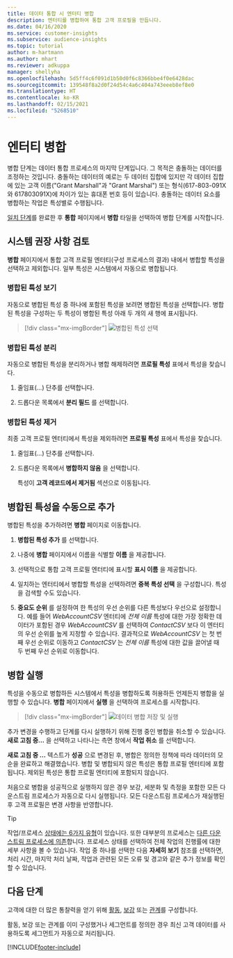 ```yaml
---
title: 데이터 통합 시 엔터티 병합
description: 엔터티를 병합하여 통합 고객 프로필을 만듭니다.
ms.date: 04/16/2020
ms.service: customer-insights
ms.subservice: audience-insights
ms.topic: tutorial
author: m-hartmann
ms.author: mhart
ms.reviewer: adkuppa
manager: shellyha
ms.openlocfilehash: 5d5ff4c6f091d1b50d0f6c8366bbe4f0e6428dac
ms.sourcegitcommit: 139548f8a2d0f24d54c4a6c404a743eeeb8ef8e0
ms.translationtype: HT
ms.contentlocale: ko-KR
ms.lasthandoff: 02/15/2021
ms.locfileid: "5268510"
---
```

# <a name="merge-entities"></a>엔터티 병합

병합 단계는 데이터 통합 프로세스의 마지막 단계입니다. 그 목적은 충돌하는 데이터를 조정하는 것입니다. 충돌하는 데이터의 예로는 두 데이터 집합에 있지만 각 데이터 집합에 있는 고객 이름("Grant Marshall"과 "Grant Marshal") 또는 형식(617-803-091X와 617803091X)에 차이가 있는 휴대폰 번호 등이 있습니다. 충돌하는 데이터 요소를 병합하는 작업은 특성별로 수행됩니다.

[일치 단계](match-entities.md)를 완료한 후 **통합** 페이지에서 **병합** 타일을 선택하여 병합 단계를 시작합니다.

## <a name="review-system-recommendations"></a>시스템 권장 사항 검토

**병합** 페이지에서 통합 고객 프로필 엔터티(구성 프로세스의 결과) 내에서 병합할 특성을 선택하고 제외합니다. 일부 특성은 시스템에서 자동으로 병합됩니다.

### <a name="view-merged-attributes"></a>병합된 특성 보기

자동으로 병합된 특성 중 하나에 포함된 특성을 보려면 병합된 특성을 선택합니다. 병합된 특성을 구성하는 두 특성이 병합된 특성 아래 두 개의 새 행에 표시됩니다.

> [!div class="mx-imgBorder"]
> ![병합된 특성 선택](media/configure-data-merge-profile-attributes.png "병합된 특성 선택")

### <a name="separate-merged-attributes"></a>병합된 특성 분리

자동으로 병합된 특성을 분리하거나 병합 해제하려면 **프로필 특성** 표에서 특성을 찾습니다.

1. 줄임표(...) 단추를 선택합니다.
  
2. 드롭다운 목록에서 **분리 필드** 를 선택합니다.

### <a name="remove-merged-attributes"></a>병합된 특성 제거

최종 고객 프로필 엔터티에서 특성을 제외하려면 **프로필 특성** 표에서 특성을 찾습니다.

1. 줄임표(...) 단추를 선택합니다.
  
2. 드롭다운 목록에서 **병합하지 않음** 을 선택합니다.

   특성이 **고객 레코드에서 제거됨** 섹션으로 이동됩니다.

## <a name="manually-add-a-merged-attribute"></a>병합된 특성을 수동으로 추가

병합된 특성을 추가하려면 **병합** 페이지로 이동합니다.

1. **병합된 특성 추가** 를 선택합니다.

2. 나중에 **병합** 페이지에서 이름을 식별할 **이름** 을 제공합니다.

3. 선택적으로 통합 고객 프로필 엔터티에 표시할 **표시 이름** 을 제공합니다.

4. 일치하는 엔터티에서 병합할 특성을 선택하려면 **중복 특성 선택** 을 구성합니다. 특성을 검색할 수도 있습니다.

5. **중요도 순위** 를 설정하여 한 특성의 우선 순위를 다른 특성보다 우선으로 설정합니다. 예를 들어 *WebAccountCSV* 엔터티에 *전체 이름* 특성에 대한 가장 정확한 데이터가 포함된 경우 *WebAccountCSV* 를 선택하여 *ContactCSV* 보다 이 엔터티의 우선 순위를 높게 지정할 수 있습니다. 결과적으로 *WebAccountCSV* 는 첫 번째 우선 순위로 이동하고 *ContactCSV* 는 *전체 이름* 특성에 대한 값을 끌어낼 때 두 번째 우선 순위로 이동합니다.

## <a name="run-your-merge"></a>병합 실행

특성을 수동으로 병합하든 시스템에서 특성을 병합하도록 허용하든 언제든지 병합을 실행할 수 있습니다. **병합** 페이지에서 **실행** 을 선택하여 프로세스를 시작합니다.

> [!div class="mx-imgBorder"]
> ![데이터 병합 저장 및 실행](media/configure-data-merge-save-run.png "데이터 병합 저장 및 실행")

추가 변경을 수행하고 단계를 다시 실행하기 위해 진행 중인 병합을 취소할 수 있습니다. **새로 고침 중...** 을 선택하고 나타나는 측면 창에서 **작업 취소** 를 선택합니다.

**새로 고침 중 ...** 텍스트가 **성공** 으로 변경된 후, 병합은 정의한 정책에 따라 데이터의 모순을 완료하고 해결했습니다. 병합 및 병합되지 않은 특성은 통합 프로필 엔터티에 포함됩니다. 제외된 특성은 통합 프로필 엔터티에 포함되지 않습니다.

처음으로 병합을 성공적으로 실행하지 않은 경우 보강, 세분화 및 측정을 포함한 모든 다운스트림 프로세스가 자동으로 다시 실행됩니다. 모든 다운스트림 프로세스가 재실행된 후 고객 프로필은 변경 사항을 반영합니다.

> [!TIP]
> 작업/프로세스 [상태에는 6가지 유형](system.md#status-types)이 있습니다. 또한 대부분의 프로세스는 [다른 다운스트림 프로세스에 의존](system.md#refresh-policies)합니다. 프로세스 상태를 선택하여 전체 작업의 진행률에 대한 세부 사항을 볼 수 있습니다. 작업 중 하나를 선택한 다음 **자세히 보기** 참조를 선택하면, 처리 시간, 마지막 처리 날짜, 작업과 관련된 모든 오류 및 경고와 같은 추가 정보를 확인할 수 있습니다.

## <a name="next-step"></a>다음 단계

고객에 대한 더 많은 통찰력을 얻기 위해 [활동](activities.md), [보강](enrichment-microsoft-graph.md) 또는 [관계](relationships.md)를 구성합니다.

활동, 보강 또는 관계를 이미 구성했거나 세그먼트를 정의한 경우 최신 고객 데이터를 사용하도록 세그먼트가 자동으로 처리됩니다.




[!INCLUDE[footer-include](../includes/footer-banner.md)]